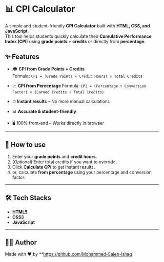 # 📊 CPI Calculator

A simple and student-friendly **CPI Calculator** built with **HTML, CSS, and JavaScript**.  
This tool helps students quickly calculate their **Cumulative Performance Index (CPI)** using **grade points + credits** or directly from **percentage**.

## ✨ Features
- 🎓 **CPI from Grade Points + Credits**  
  Formula: `CPI = (Grade Points × Credit Hours) ÷ Total Credits`

- 📈 **CPI from Percentage**
  Formula: `CPI = (Percentage ÷ Conversion Factor) × (Earned Credits ÷ Total Credits)`

- ⏱ **Instant results** – No more manual calculations
- 📊 **Accurate & student-friendly** 
- 🖥️ 100% front-end – Works directly in browser

---

## 🚀 How to use

1. Enter your **grade points** and **credit hours**.
2. (Optional) Enter total credits if you want to override.
3. Click **Calculate CPI** to get instant results.
4. or, calculate **from percentage** using your percentage and conversion factor.

---
## 🛠️ Tech Stacks
- **HTML5**  
- **CSS3**
- **JavaScript**
---

## 👨‍🎓 Author
Made with ❤️ by **https://github.com/Mohammed-Saleh-Ishaq
